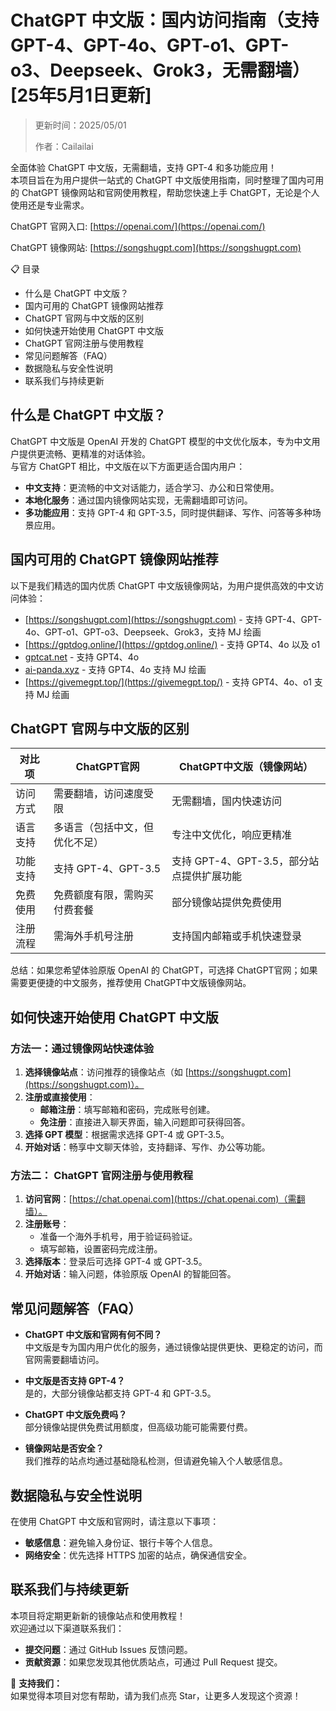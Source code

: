 # ChatGPT 中文版：国内访问指南（支持GPT-4、GPT-4o、GPT-o1、GPT-o3、Deepseek、Grok3，无需翻墙）[25年5月1日更新]

> 更新时间：2025/05/01
>   
> 作者：Cailailai  

全面体验 ChatGPT 中文版，无需翻墙，支持 GPT-4 和多功能应用！  
本项目旨在为用户提供一站式的 ChatGPT 中文版使用指南，同时整理了国内可用的 ChatGPT 镜像网站和官网使用教程，帮助您快速上手 ChatGPT，无论是个人使用还是专业需求。

ChatGPT 官网入口: [https://openai.com/](https://openai.com/)  

ChatGPT 镜像网站: [https://songshugpt.com](https://songshugpt.com)

📋 目录
- 什么是 ChatGPT 中文版？
- 国内可用的 ChatGPT 镜像网站推荐
- ChatGPT 官网与中文版的区别
- 如何快速开始使用 ChatGPT 中文版
- ChatGPT 官网注册与使用教程
- 常见问题解答（FAQ）
- 数据隐私与安全性说明
- 联系我们与持续更新

## 什么是 ChatGPT 中文版？
ChatGPT 中文版是 OpenAI 开发的 ChatGPT 模型的中文优化版本，专为中文用户提供更流畅、更精准的对话体验。  
与官方 ChatGPT 相比，中文版在以下方面更适合国内用户：

- **中文支持**：更流畅的中文对话能力，适合学习、办公和日常使用。
- **本地化服务**：通过国内镜像网站实现，无需翻墙即可访问。
- **多功能应用**：支持 GPT-4 和 GPT-3.5，同时提供翻译、写作、问答等多种场景应用。

## 国内可用的 ChatGPT 镜像网站推荐
以下是我们精选的国内优质 ChatGPT 中文版镜像网站，为用户提供高效的中文访问体验：

- [https://songshugpt.com](https://songshugpt.com) - 支持 GPT-4、GPT-4o、GPT-o1、GPT-o3、Deepseek、Grok3，支持 MJ 绘画
- [https://gptdog.online/](https://gptdog.online/) - 支持 GPT4、4o 以及 o1
- [gptcat.net](gptcat.net/) - 支持 GPT4、4o
- [ai-panda.xyz](https://ai-panda.xyz/) - 支持 GPT4、4o 支持 MJ 绘画
- [https://givemegpt.top/](https://givemegpt.top/) - 支持 GPT4、4o、o1 支持 MJ 绘画

## ChatGPT 官网与中文版的区别
| 对比项         | ChatGPT官网                         | ChatGPT中文版（镜像网站）       |
| -------------- | ---------------------------------- | ------------------------------- |
| 访问方式       | 需要翻墙，访问速度受限              | 无需翻墙，国内快速访问          |
| 语言支持       | 多语言（包括中文，但优化不足）      | 专注中文优化，响应更精准        |
| 功能支持       | 支持 GPT-4、GPT-3.5                | 支持 GPT-4、GPT-3.5，部分站点提供扩展功能 |
| 免费使用       | 免费额度有限，需购买付费套餐        | 部分镜像站提供免费使用           |
| 注册流程       | 需海外手机号注册                   | 支持国内邮箱或手机快速登录      |

总结：如果您希望体验原版 OpenAI 的 ChatGPT，可选择 ChatGPT官网；如果需要更便捷的中文服务，推荐使用 ChatGPT中文版镜像网站。

## 如何快速开始使用 ChatGPT 中文版
### 方法一：通过镜像网站快速体验
1. **选择镜像站点**：访问推荐的镜像站点（如 [https://songshugpt.com](https://songshugpt.com)）。
2. **注册或直接使用**：
   - **邮箱注册**：填写邮箱和密码，完成账号创建。
   - **免注册**：直接进入聊天界面，输入问题即可获得回答。
3. **选择 GPT 模型**：根据需求选择 GPT-4 或 GPT-3.5。
4. **开始对话**：畅享中文聊天体验，支持翻译、写作、办公等功能。

### 方法二： ChatGPT 官网注册与使用教程
1. **访问官网**：[https://chat.openai.com](https://chat.openai.com)（需翻墙）。
2. **注册账号**：
   - 准备一个海外手机号，用于验证码验证。
   - 填写邮箱，设置密码完成注册。
3. **选择版本**：登录后可选择 GPT-4 或 GPT-3.5。
4. **开始对话**：输入问题，体验原版 OpenAI 的智能回答。

## 常见问题解答（FAQ）
- **ChatGPT 中文版和官网有何不同？**  
  中文版是专为国内用户优化的服务，通过镜像站提供更快、更稳定的访问，而官网需要翻墙访问。

- **中文版是否支持 GPT-4？**  
  是的，大部分镜像站都支持 GPT-4 和 GPT-3.5。

- **ChatGPT 中文版免费吗？**  
  部分镜像站提供免费试用额度，但高级功能可能需要付费。

- **镜像网站是否安全？**  
  我们推荐的站点均通过基础隐私检测，但请避免输入个人敏感信息。

## 数据隐私与安全性说明
在使用 ChatGPT 中文版和官网时，请注意以下事项：

- **敏感信息**：避免输入身份证、银行卡等个人信息。
- **网络安全**：优先选择 HTTPS 加密的站点，确保通信安全。

## 联系我们与持续更新
本项目将定期更新新的镜像站点和使用教程！  
欢迎通过以下渠道联系我们：

- **提交问题**：通过 GitHub Issues 反馈问题。
- **贡献资源**：如果您发现其他优质站点，可通过 Pull Request 提交。

🌟 **支持我们：**  
如果觉得本项目对您有帮助，请为我们点亮 Star，让更多人发现这个资源！
